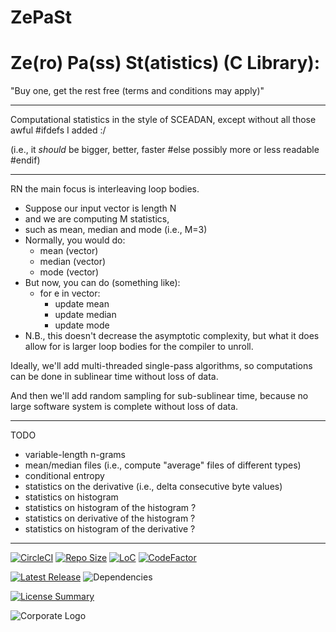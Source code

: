 # ZePaSt
Ze(ro) Pa(ss) St(atistics) (C Library):
==========
"Buy one, get the rest free (terms and conditions may apply)"

----------
Computational statistics in the style of SCEADAN,
except without all those awful #ifdefs I added :/

(i.e., it *should* be bigger, better, faster #else
possibly more or less readable #endif)

----------
RN the main focus is interleaving loop bodies.
- Suppose our input vector is length N
- and we are computing M statistics,
- such as mean, median and mode (i.e., M=3)
- Normally, you would do:
  - mean   (vector)
  - median (vector)
  - mode   (vector)
- But now, you can do (something like):
  - for e in vector:
    - update mean
    - update median
    - update mode
- N.B., this doesn't decrease the asymptotic complexity,
but what it does allow for is larger loop bodies for the compiler to unroll.

Ideally, we'll add multi-threaded single-pass algorithms,
so computations can be done in sublinear time without loss of data.

And then we'll add random sampling for sub-sublinear time,
because no large software system is complete without loss of data.

----------
TODO
- variable-length n-grams
- mean/median files (i.e., compute "average" files of different types)
- conditional entropy
- statistics on the derivative (i.e., delta consecutive byte values)
- statistics on histogram
- statistics on histogram of the histogram ?
- statistics on derivative of the histogram ?
- statistics on histogram of the derivative ?

----------
[![CircleCI](https://img.shields.io/circleci/build/github/InnovAnon-Inc/ZePaSt?color=%23FF1100&logo=InnovAnon%2C%20Inc.&logoColor=%23FF1133&style=plastic)](https://circleci.com/gh/InnovAnon-Inc/ZePaSt)
[![Repo Size](https://img.shields.io/github/repo-size/InnovAnon-Inc/ZePaSt?color=%23FF1100&logo=InnovAnon%2C%20Inc.&logoColor=%23FF1133&style=plastic)](https://github.com/InnovAnon-Inc/ZePaSt)
[![LoC](https://tokei.rs/b1/github/InnovAnon-Inc/ZePaSt?category=code)](https://github.com/InnovAnon-Inc/ZePaSt)
[![CodeFactor](https://www.codefactor.io/repository/github/InnovAnon-Inc/ZePaSt/badge)](https://www.codefactor.io/repository/github/InnovAnon-Inc/ZePaSt)

[![Latest Release](https://img.shields.io/github/commits-since/InnovAnon-Inc/ZePaSt/latest?color=%23FF1100&include_prereleases&logo=InnovAnon%2C%20Inc.&logoColor=%23FF1133&style=plastic)](https://github.com/InnovAnon-Inc/ZePaSt/releases/latest)
![Dependencies](https://img.shields.io/librariesio/github/InnovAnon-Inc/ZePaSt?color=%23FF1100&style=plastic)

[![License Summary](https://img.shields.io/github/license/InnovAnon-Inc/ZePaSt?color=%23FF1100&label=Free%20Code%20for%20a%20Free%20World%21&logo=InnovAnon%2C%20Inc.&logoColor=%23FF1133&style=plastic)](https://tldrlegal.com/license/unlicense#summary)

![Corporate Logo](https://i.imgur.com/UD8y4Is.gif)

